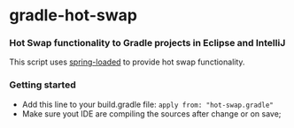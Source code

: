 # gradle-hot-swap
### Hot Swap functionality to Gradle projects in Eclipse and IntelliJ

This script uses [spring-loaded](https://github.com/spring-projects/spring-loaded) to provide hot swap functionality.

### Getting started
* Add this line to your build.gradle file: `apply from: "hot-swap.gradle"`
* Make sure yout IDE are compiling the sources after change or on save;
